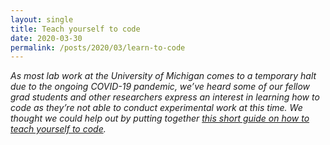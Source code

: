 ```yaml
---
layout: single
title: Teach yourself to code
date: 2020-03-30
permalink: /posts/2020/03/learn-to-code
---
```


_As most lab work at the University of Michigan comes to a temporary halt due to the ongoing COVID-19 pandemic, we’ve heard some of our fellow grad students and other researchers express an interest in learning how to code as they’re not able to conduct experimental work at this time. We thought we could help out by putting together [this short guide on how to teach yourself to code](https://um-dang.github.io/posts/2020/03/learn-to-code/)._
